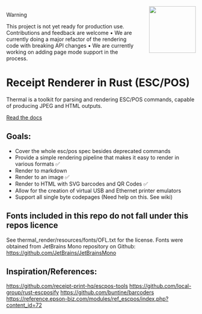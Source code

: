 <img src="readme/thermal.png" width="124" height="124" style="float:right; margin-left: 30px;">

> [!WARNING]
> This project is not yet ready for production use. Contributions and feedback are welcome •
> We are currently doing a major refactor of the rendering code with breaking API changes •
> We are currently working on adding page mode support in the process.

# Receipt Renderer in Rust (ESC/POS)
Thermal is a toolkit for parsing and rendering ESC/POS commands, capable of producing JPEG and HTML outputs.

[Read the docs](https://github.com/zachzurn/thermal/wiki)

## Goals:
* Cover the whole esc/pos spec besides deprecated commands 
* Provide a simple rendering pipeline that makes it easy to render in various formats ✅
* Render to markdown
* Render to an image ✅
* Render to HTML with SVG barcodes and QR Codes ✅
* Allow for the creation of virtual USB and Ethernet printer emulators
* Support all single byte codepages (Need help on this. See wiki)


## Fonts included in this repo do not fall under this repos licence

See thermal_render/resources/fonts/OFL.txt for the license. Fonts were obtained from JetBrains Mono repository on Github:
https://github.com/JetBrains/JetBrainsMono

## Inspiration/References:
https://github.com/receipt-print-hq/escpos-tools
https://github.com/local-group/rust-escposify
https://github.com/buntine/barcoders
https://reference.epson-biz.com/modules/ref_escpos/index.php?content_id=72
